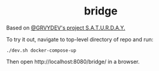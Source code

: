 <h1 align="center">
  bridge
</h1>

Based on [@GRVYDEV's project S.A.T.U.R.D.A.Y.](https://github.com/GRVYDEV/S.A.T.U.R.D.A.Y)

To try it out, navigate to top-level directory of repo and run:

```
./dev.sh docker-compose-up
```

Then open http://localhost:8080/bridge/ in a browser.
